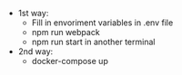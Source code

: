 - 1st way:
  - Fill in envoriment variables in .env file
  - npm run webpack
  - npm run start in another terminal
- 2nd way:
  - docker-compose up
